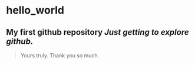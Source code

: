 # hello_world
**My first github repository**
*Just getting to explore github.*
---
> Yours truly.
Thank you so much.
